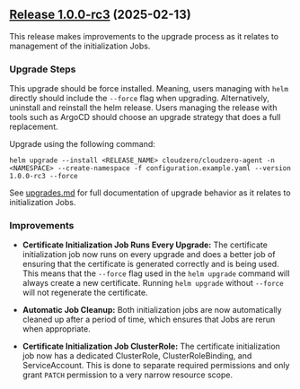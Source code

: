## [Release 1.0.0-rc3](https://github.com/Cloudzero/cloudzero-charts/compare/1.0.0-rc1...1.0.0-rc3) (2025-02-13)

This release makes improvements to the upgrade process as it relates to management of the initialization Jobs.

### Upgrade Steps

This upgrade should be force installed. Meaning, users managing with `helm` directly should include the `--force` flag when upgrading. Alternatively, uninstall and reinstall the helm release. Users managing the release with tools such as ArgoCD should choose an upgrade strategy that does a full replacement.

Upgrade using the following command:

```console
helm upgrade --install <RELEASE_NAME> cloudzero/cloudzero-agent -n <NAMESPACE> --create-namespace -f configuration.example.yaml --version 1.0.0-rc3 --force
```

See [upgrades.md](../upgrades.md) for full documentation of upgrade behavior as it relates to initialization Jobs.

### Improvements

- **Certificate Initialization Job Runs Every Upgrade:** The certificate initialization job now runs on every upgrade and does a better job of ensuring that the certificate is generated correctly and is being used. This means that the `--force` flag used in the `helm upgrade` command will always create a new certificate. Running `helm upgrade` without `--force` will not regenerate the certificate.

- **Automatic Job Cleanup:** Both initialization jobs are now automatically cleaned up after a period of time, which ensures that Jobs are rerun when appropriate.

- **Certificate Initialization Job ClusterRole:** The certificate initialization job now has a dedicated ClusterRole, ClusterRoleBinding, and ServiceAccount. This is done to separate required permissions and only grant `PATCH` permission to a very narrow resource scope.
